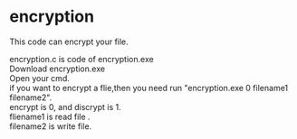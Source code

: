 # encryption
This code can encrypt your file.  

encryption.c is code of encryption.exe  
Download encryption.exe  
Open your cmd.  
if you want to encrypt a flie,then you need run "encryption.exe 0 filename1 filename2".  
encrypt is 0, and discrypt is 1.  
fliename1 is read file .  
filename2 is write file.  
